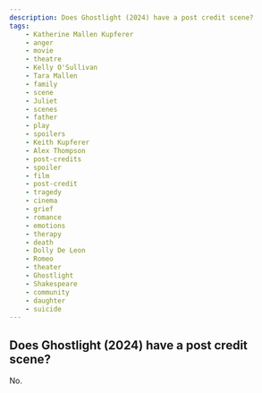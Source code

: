 ```yaml
---
description: Does Ghostlight (2024) have a post credit scene?
tags: 
    - Katherine Mallen Kupferer
    - anger
    - movie
    - theatre
    - Kelly O'Sullivan
    - Tara Mallen
    - family
    - scene
    - Juliet
    - scenes
    - father
    - play
    - spoilers
    - Keith Kupferer
    - Alex Thompson
    - post-credits
    - spoiler
    - film
    - post-credit
    - tragedy
    - cinema
    - grief
    - romance
    - emotions
    - therapy
    - death
    - Dolly De Leon
    - Romeo
    - theater
    - Ghostlight
    - Shakespeare
    - community
    - daughter
    - suicide
---
```


## Does Ghostlight (2024) have a post credit scene?

No.
